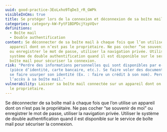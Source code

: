 ```yaml
---
uuid: good-practice-3EoLxho9TqDe3_rR_GWPk
visibleInCms: true
title: Se protéger lors de la connexion et déconnexion de sa boîte mail.
categories: category-kW-FytF1BDPDcjYzpVQvr
definitions:
  - Boîte mail
  - Double authentification
content: Se déconnecter de sa boîte mail à chaque fois que l’on utilise un
  appareil dont on n’est pas le propriétaire. Ne pas cocher “se souvenir de moi”
  ou enregistrer le mot de passe, utiliser la navigation privée. Utiliser le
  système de double authentification quand il est disponible sur le service de
  boîte mail pour sécuriser la connexion.
risk: "Perdre des informations personnelles qui sont disponibles par e-mail
  (pièce d’identité, carte bancaire, etc.). Se faire voler des documents, voir
  se faire usurper son identité (Ex. : faire un crédit à son nom). Perdre
  l’accès à sa boîte mail."
vulnerability: Laisser sa boîte mail connectée sur un appareil dont on n’est pas
  le propriétaire.
---
```

<!--StartFragment-->

Se déconnecter de sa boîte mail à chaque fois que l’on utilise un appareil dont on n’est pas le propriétaire. Ne pas cocher “se souvenir de moi” ou enregistrer le mot de passe, utiliser la navigation privée. Utiliser le système de double authentification quand il est disponible sur le service de boîte mail pour sécuriser la connexion.

<!--EndFragment-->